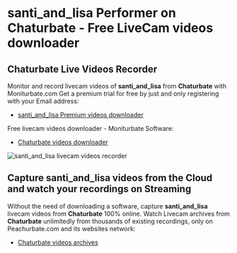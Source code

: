 # santi_and_lisa Performer on Chaturbate - Free LiveCam videos downloader

## Chaturbate Live Videos Recorder

Monitor and record livecam videos of **santi_and_lisa** from **Chaturbate** with Moniturbate.com
Get a premium trial for free by just and only registering with your Email address:
* [santi_and_lisa Premium videos downloader](https://moniturbate.com/request-demo-licence-key.html)

Free livecam videos downloader - Moniturbate Software:
* [Chaturbate videos downloader](https://moniturbate.com/moniturbate-download-software.html)

![santi_and_lisa livecam videos recorder](https://peachurnet.com/templates/moniturbate-software.png)


## Capture santi_and_lisa videos from the Cloud and watch your recordings on Streaming

Without the need of downloading a software, capture **santi_and_lisa** livecam videos from **Chaturbate** 100% online.
Watch Livecam archives from **Chaturbate** unlimitedly from thousands of existing recordings, only on Peachurbate.com and its websites network:
* [Chaturbate videos archives](https://peachurnet.com/)